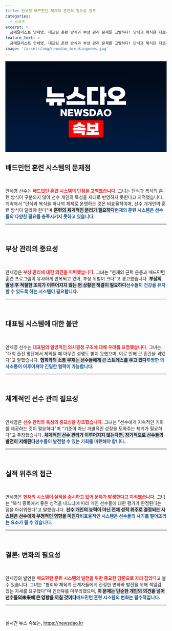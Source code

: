 ```yaml
---
title: 안세영 배드민턴 체계적 훈련의 필요성 강조
categories:
  - 스포츠
excerpt: >
  금메달리스트 안세영, 대표팀 훈련 방식과 부상 관리 문제를 고발하다! 단식과 복식은 다르게 운영돼야 한다며 체계적인 변화 필요성을 강조한 그의 솔직한 목소리를 들어보세요!
feature_text: >
  금메달리스트 안세영, 대표팀 훈련 방식과 부상 관리 문제를 고발하다! 단식과 복식은 다르게 운영돼야 한다며 체계적인 변화 필요성을 강조한 그의 솔직한 목소리를 들어보세요!
image: '/assets/img/newsdao_breakingnews.jpg'
---
```


<p><img src="/assets/img/newsdao_breakingnews.jpg" alt="ranknews 속보" /></p>

<h2 data-ke-size="size26">배드민턴 훈련 시스템의 문제점</h2>

<p data-ke-size="size16">&nbsp;</p>

<p>안세영 선수는 <b><span style="color: #ee2323;">배드민턴 훈련 시스템의 단점을 고백했습니다.</span></b> 그녀는 단식과 복식의 훈련 방식이 구분되지 않아 선수 개인의 특성을 제대로 반영하지 못한다고 지적했습니다. 계속해서 "단식과 복식을 하나의 체제로 운영하는 것은 비효율적이며, 선수 개개인의 훈련 방식이 달라야 한다"며 <b><span style="background-color: #21538527;">훈련의 체계적인 분리가 필요하다</span></b고 강조했습니다. 특히, 각 선수의 스타일을 무시하고 동일한 방식으로 훈련을 진행하게 되면, 선수의 개인적인 발전에 어려움이 따를 수 있습니다. <b><span style="color: #1a5490;">현재의 훈련 시스템은 선수들의 다양한 필요를 충족시키지 못하고 있습니다.</span></b></p>

<hr>

<p data-ke-size="size16">&nbsp;</p>

<h2 data-ke-size="size26">부상 관리의 중요성</h2>

<p data-ke-size="size16">&nbsp;</p>

<p>안세영은 <b><span style="color: #ee2323;">부상 관리에 대한 의견을 피력했습니다.</span></b> 그녀는 "현재의 근력 운동과 배드민턴 훈련 프로그램이 유사하게 반복되고 있어, 부상 위험이 크다"고 경고했습니다. <b><span style="background-color: #21538527;">부상의 발생 후 적절한 조치가 이루어지지 않는 현 상황은 해결이 필요하다</span></b고 말했습니다. 또한, "부상 예방을 위한 훈련이 아닌, 부상이 발생한 후 대처하는 체계로 운영되고 있는 것"이 문제라고 지적했습니다. <b><span style="color: #1a5490;">선수들이 건강을 유지할 수 있도록 하는 시스템이 필요합니다.</span></b></p>

<hr>

<p data-ke-size="size16">&nbsp;</p>

<h2 data-ke-size="size26">대표팀 시스템에 대한 불만</h2>

<p data-ke-size="size16">&nbsp;</p>

<p>안세영 선수는 <b><span style="color: #ee2323;">대표팀의 일방적인 의사결정 구조에 대해 우려를 표명했습니다.</span></b> 그녀는 "대회 출전 명단에서 제외될 때 아무런 설명도 받지 못했으며, 이로 인해 큰 혼란을 겪었다"고 말했습니다. <b><span style="background-color: #21538527;">협회와의 소통 부재는 선수들에게 큰 스트레스를 주고 있다</span></b고 그녀는 덧붙였습니다. 이러한 시스템에서는 의사소통이 중요시되지 않으며, 선수는 언제든지 불리한 상황에 놓일 수 있습니다. <b><span style="color: #1a5490;">투명한 의사소통이 이루어져야 긴밀한 협력이 가능합니다.</span></b></p>

<hr>

<p data-ke-size="size16">&nbsp;</p>

<h2 data-ke-size="size26">체계적인 선수 관리 필요성</h2>

<p data-ke-size="size16">&nbsp;</p>

<p>안세영은 <b><span style="color: #ee2323;">선수 관리와 육성의 중요성을 강조했습니다.</span></b> 그녀는 "선수에게 지속적인 기회를 제공하는 것이 필요하다"며 "기준이 아닌 개별적인 성장을 도와주는 체계가 필요하다"고 주장했습니다. <b><span style="background-color: #21538527;">체계적인 선수 관리가 이루어지지 않는다면, 장기적으로 선수들의 발전이 저해된다</span></b고 전했습니다. 이러한 문제를 해결하기 위해서는 절실히 변화가 필요하다고 언급했습니다. <b><span style="color: #1a5490;">선수들이 발전할 수 있는 기회를 마련해야 합니다.</span></b></p>

<hr>

<p data-ke-size="size16">&nbsp;</p>

<h2 data-ke-size="size26">실적 위주의 접근</h2>

<p data-ke-size="size16">&nbsp;</p>

<p>안세영은 <b><span style="color: #ee2323;">현재의 시스템이 실적을 중시하고 있어 문제가 발생한다고 지적했습니다.</span></b> 그녀는 "복식 종목에서 좋은 성적을 내느냐에 따라 개인 선수들에 대한 평가가 한정된다는 점을 아쉬워했다"고 말했습니다. <b><span style="background-color: #21538527;">선수 개인의 능력이 아닌 전체 성적 위주로 결정되는 시스템은 선수에게 부정적인 영향을 미친다</span></b고 설명했습니다. <b><span style="color: #1a5490;">비효율적인 시스템은 선수들의 사기를 떨어뜨리는 요소가 될 수 있습니다.</span></b></p>

<hr>

<p data-ke-size="size16">&nbsp;</p>

<h2 data-ke-size="size26">결론: 변화의 필요성</h2>

<p data-ke-size="size16">&nbsp;</p>

<p>안세영의 발언은 <b><span style="color: #ee2323;">배드민턴 훈련 시스템의 발전을 위한 중요한 담론으로 자리 잡았다</span></b>고 볼 수 있습니다. 그녀는 "협회와 체육계 관계자들에게 진정한 변화와 발전을 위해 책임감 있는 자세를 요구했다"며 인터뷰를 마무리했으며, <b><span style="background-color: #21538527;">이 문제는 단순한 개인의 의견을 넘어 선수들의未来에 큰 영향을 끼칠 것이다</span></b고 강조했습니다. <b><span style="color: #1a5490;">배드민턴 훈련 시스템의 변화는 필수적입니다.</span></b> </p>

<hr>

<p data-ke-size="size16">&nbsp;</p>
실시간 뉴스 속보는, <a href="https://newsdao.kr" rel="dofollow">https://newsdao.kr</a>


